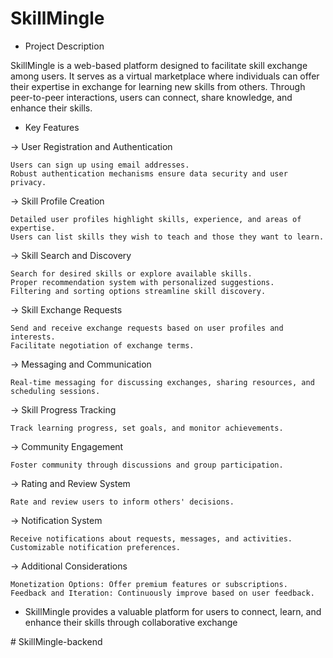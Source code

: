 # SkillMingle

* Project Description

SkillMingle is a web-based platform designed to facilitate skill exchange among users. It serves as a virtual marketplace where individuals can offer their expertise in exchange for learning new skills from others. Through peer-to-peer interactions, users can connect, share knowledge, and enhance their skills.

* Key Features

-> User Registration and Authentication

    Users can sign up using email addresses. 
    Robust authentication mechanisms ensure data security and user privacy.

-> Skill Profile Creation

    Detailed user profiles highlight skills, experience, and areas of expertise. 
    Users can list skills they wish to teach and those they want to learn.

-> Skill Search and Discovery

    Search for desired skills or explore available skills.
    Proper recommendation system with personalized suggestions.
    Filtering and sorting options streamline skill discovery.

-> Skill Exchange Requests

    Send and receive exchange requests based on user profiles and interests.
    Facilitate negotiation of exchange terms.

-> Messaging and Communication

    Real-time messaging for discussing exchanges, sharing resources, and scheduling sessions.

-> Skill Progress Tracking

    Track learning progress, set goals, and monitor achievements.

-> Community Engagement

    Foster community through discussions and group participation.

-> Rating and Review System

    Rate and review users to inform others' decisions.

-> Notification System

    Receive notifications about requests, messages, and activities. 
    Customizable notification preferences.

-> Additional Considerations

    Monetization Options: Offer premium features or subscriptions. 
    Feedback and Iteration: Continuously improve based on user feedback.


* SkillMingle provides a valuable platform for users to connect, learn, and enhance their skills through collaborative exchange


#   S k i l l M i n g l e - b a c k e n d  
 